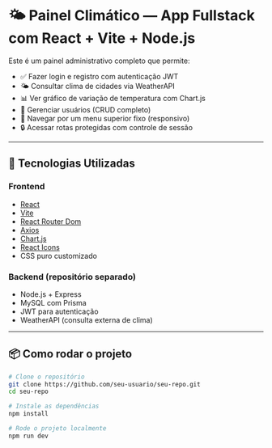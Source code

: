 # 🌤️ Painel Climático — App Fullstack com React + Vite + Node.js

Este é um painel administrativo completo que permite:

- ✅ Fazer login e registro com autenticação JWT
- 🌤️ Consultar clima de cidades via WeatherAPI
- 📊 Ver gráfico de variação de temperatura com Chart.js
- 👥 Gerenciar usuários (CRUD completo)
- 🧭 Navegar por um menu superior fixo (responsivo)
- 🔒 Acessar rotas protegidas com controle de sessão

---

## 🚀 Tecnologias Utilizadas

### Frontend
- [React](https://reactjs.org/)
- [Vite](https://vitejs.dev/)
- [React Router Dom](https://reactrouter.com/)
- [Axios](https://axios-http.com/)
- [Chart.js](https://www.chartjs.org/)
- [React Icons](https://react-icons.github.io/react-icons/)
- CSS puro customizado

### Backend (repositório separado)
- Node.js + Express
- MySQL com Prisma
- JWT para autenticação
- WeatherAPI (consulta externa de clima)

---

## 📦 Como rodar o projeto

```bash
# Clone o repositório
git clone https://github.com/seu-usuario/seu-repo.git
cd seu-repo

# Instale as dependências
npm install

# Rode o projeto localmente
npm run dev